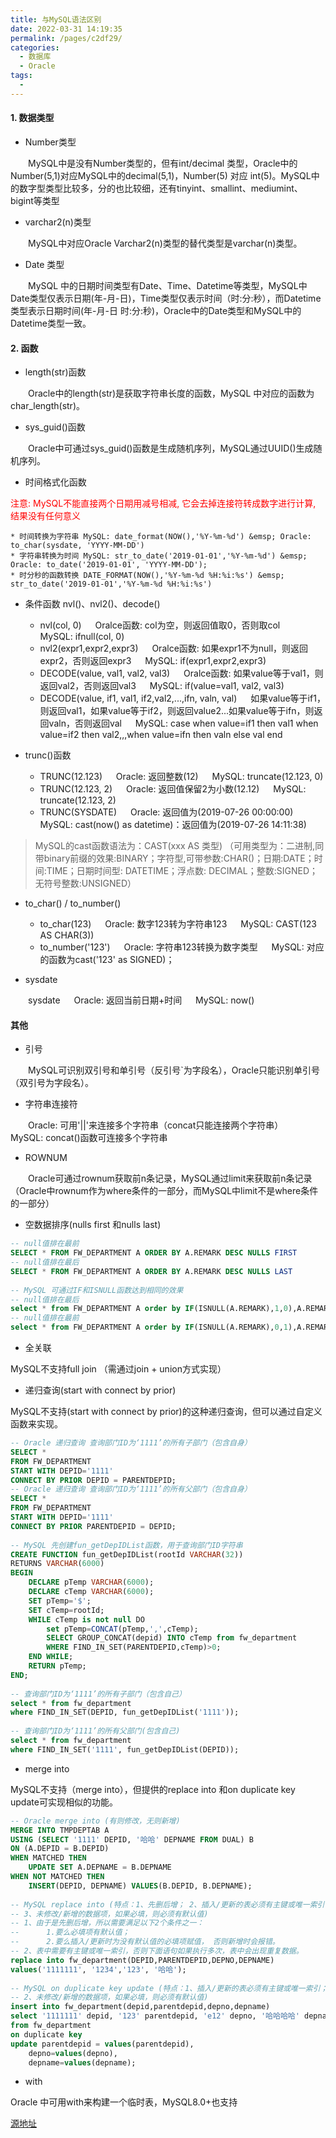 ```yaml
---
title: 与MySQL语法区别
date: 2022-03-31 14:19:35
permalink: /pages/c2df29/
categories: 
  - 数据库
  - Oracle
tags: 
  - 
---
```




#### 1. 数据类型

* Number类型

&emsp;&emsp;MySQL中是没有Number类型的，但有int/decimal 类型，Oracle中的Number(5,1)对应MySQL中的decimal(5,1)，Number(5) 对应 int(5)。MySQL中的数字型类型比较多，分的也比较细，还有tinyint、smallint、mediumint、bigint等类型

* varchar2(n)类型

&emsp;&emsp;MySQL中对应Oracle Varchar2(n)类型的替代类型是varchar(n)类型。

* Date 类型

&emsp;&emsp;MySQL 中的日期时间类型有Date、Time、Datetime等类型，MySQL中Date类型仅表示日期(年-月-日)，Time类型仅表示时间（时:分:秒），而Datetime类型表示日期时间(年-月-日 时:分:秒)，Oracle中的Date类型和MySQL中的Datetime类型一致。

#### 2. 函数

* length(str)函数

&emsp;&emsp;Oracle中的length(str)是获取字符串长度的函数，MySQL 中对应的函数为char_length(str)。

* sys_guid()函数

&emsp;&emsp;Oracle中可通过sys_guid()函数是生成随机序列，MySQL通过UUID()生成随机序列。

* 时间格式化函数

<span style="color:red;">注意: MySQL不能直接两个日期用减号相减, 它会去掉连接符转成数字进行计算, 结果没有任何意义</span>

    * 时间转换为字符串 MySQL: date_format(NOW(),'%Y-%m-%d') &emsp; Oracle: to_char(sysdate, 'YYYY-MM-DD')
    * 字符串转换为时间 MySQL: str_to_date('2019-01-01','%Y-%m-%d') &emsp; Oracle: to_date('2019-01-01', 'YYYY-MM-DD');
    * 时分秒的函数转换 DATE_FORMAT(NOW(),'%Y-%m-%d %H:%i:%s') &emsp; str_to_date('2019-01-01','%Y-%m-%d %H:%i:%s')

* 条件函数 nvl()、nvl2()、decode()

    * nvl(col, 0) &emsp; Oralce函数: col为空，则返回值取0，否则取col &emsp; MySQL: ifnull(col, 0)
    * nvl2(expr1,expr2,expr3) &emsp; Oralce函数: 如果expr1不为null，则返回expr2，否则返回expr3 &emsp; MySQL: if(expr1,expr2,expr3)
    * DECODE(value, val1, val2, val3) &emsp; Oralce函数: 如果value等于val1，则返回val2，否则返回val3 &emsp; MySQL: if(value=val1, val2, val3)
    * DECODE(value, if1, val1, if2,val2,...,ifn, valn, val) &emsp; 如果value等于if1，则返回val1，如果value等于if2，则返回value2...如果value等于ifn，则返回valn，否则返回val &emsp; MySQL: case when value=if1 then val1 when value=if2 then val2,,,when value=ifn then valn else val end

* trunc()函数

    * TRUNC(12.123) &emsp; Oracle: 返回整数(12) &emsp; MySQL: truncate(12.123, 0)
    * TRUNC(12.123, 2) &emsp; Oracle: 返回值保留2为小数(12.12) &emsp; MySQL: truncate(12.123, 2)
    * TRUNC(SYSDATE) &emsp; Oracle: 返回值为(2019-07-26 00:00:00) &emsp; MySQL: cast(now() as datetime)：返回值为(2019-07-26 14:11:38)

> MySQL的cast函数语法为：CAST(xxx AS 类型) （可用类型为：二进制,同带binary前缀的效果:BINARY；字符型,可带参数:CHAR()；日期:DATE；时间:TIME；日期时间型: DATETIME；浮点数: DECIMAL；整数:SIGNED；无符号整数:UNSIGNED）

* to_char() / to_number()
    
    * to_char(123) &emsp; Oracle: 数字123转为字符串123 &emsp; MySQL: CAST(123 AS CHAR(3))
    * to_number('123') &emsp; Oracle: 字符串123转换为数字类型 &emsp; MySQL: 对应的函数为cast('123' as SIGNED)；

* sysdate

&emsp;&emsp;sysdate &emsp; Oracle: 返回当前日期+时间 &emsp; MySQL: now()

#### 其他

* 引号

&emsp;&emsp;MySQL可识别双引号和单引号（反引号`为字段名），Oracle只能识别单引号（双引号为字段名）。

* 字符串连接符

&emsp;&emsp;Oracle: 可用'||'来连接多个字符串（concat只能连接两个字符串）&emsp; MySQL: concat()函数可连接多个字符串

* ROWNUM

&emsp;&emsp;Oracle可通过rownum获取前n条记录，MySQL通过limit来获取前n条记录（Oracle中rownum作为where条件的一部分，而MySQL中limit不是where条件的一部分）

* 空数据排序(nulls first 和nulls last)

```sql
-- null值排在最前
SELECT * FROM FW_DEPARTMENT A ORDER BY A.REMARK DESC NULLS FIRST
-- null值排在最后
SELECT * FROM FW_DEPARTMENT A ORDER BY A.REMARK DESC NULLS LAST
 
-- MySQL 可通过IF和ISNULL函数达到相同的效果
-- null值排在最后
select * from FW_DEPARTMENT A order by IF(ISNULL(A.REMARK),1,0),A.REMARK desc
-- null值排在最前
select * from FW_DEPARTMENT A order by IF(ISNULL(A.REMARK),0,1),A.REMARK desc
```

* 全关联

MySQL不支持full join （需通过join + union方式实现）

* 递归查询(start with connect by prior)

MySQL不支持(start with connect by prior)的这种递归查询，但可以通过自定义函数来实现。

```sql
-- Oracle 递归查询 查询部门ID为‘1111’的所有子部门（包含自身）
SELECT *
FROM FW_DEPARTMENT
START WITH DEPID='1111'
CONNECT BY PRIOR DEPID = PARENTDEPID;
-- Oracle 递归查询 查询部门ID为‘1111’的所有父部门（包含自身）
SELECT *
FROM FW_DEPARTMENT
START WITH DEPID='1111'
CONNECT BY PRIOR PARENTDEPID = DEPID;
 
-- MySQL 先创建fun_getDepIDList函数，用于查询部门ID字符串
CREATE FUNCTION fun_getDepIDList(rootId VARCHAR(32))
RETURNS VARCHAR(6000)
BEGIN 
	DECLARE pTemp VARCHAR(6000);
	DECLARE cTemp VARCHAR(6000);
	SET pTemp='$';
	SET cTemp=rootId;
	WHILE cTemp is not null DO
		set pTemp=CONCAT(pTemp,',',cTemp);
		SELECT GROUP_CONCAT(depid) INTO cTemp from fw_department
		WHERE FIND_IN_SET(PARENTDEPID,cTemp)>0;
	END WHILE;
	RETURN pTemp;
END;
 
-- 查询部门ID为‘1111’的所有子部门（包含自己）
select * from fw_department
where FIND_IN_SET(DEPID, fun_getDepIDList('1111'));
 
-- 查询部门ID为‘1111’的所有父部门(包含自己)
select * from fw_department
where FIND_IN_SET('1111', fun_getDepIDList(DEPID));
```

* merge into

MySQL不支持（merge into），但提供的replace into 和on duplicate key update可实现相似的功能。

```sql
-- Oracle merge into (有则修改，无则新增)
MERGE INTO TMPDEPTAB A
USING (SELECT '1111' DEPID, '哈哈' DEPNAME FROM DUAL) B
ON (A.DEPID = B.DEPID)
WHEN MATCHED THEN 
	UPDATE SET A.DEPNAME = B.DEPNAME
WHEN NOT MATCHED THEN 
	INSERT(DEPID, DEPNAME) VALUES(B.DEPID, B.DEPNAME);
 
-- MySQL replace into (特点：1、先删后增； 2、插入/更新的表必须有主键或唯一索引；
-- 3、未修改/新增的数据项，如果必填，则必须有默认值)
-- 1、由于是先删后增，所以需要满足以下2个条件之一：
--      1.要么必填项有默认值； 
--      2.要么插入/更新时为没有默认值的必填项赋值， 否则新增时会报错。
-- 2、表中需要有主键或唯一索引，否则下面语句如果执行多次，表中会出现重复数据。
replace into fw_department(DEPID,PARENTDEPID,DEPNO,DEPNAME) 
values('1111111', '1234','123', '哈哈');
 
-- MySQL on duplicate key update (特点：1、插入/更新的表必须有主键或唯一索引；
-- 2、未修改/新增的数据项，如果必填，则必须有默认值)
insert into fw_department(depid,parentdepid,depno,depname)
select '1111111' depid, '123' parentdepid, 'e12' depno, '哈哈哈哈' depname
from fw_department
on duplicate key 
update parentdepid = values(parentdepid),
	depno=values(depno),
	depname=values(depname);
```

* with

Oracle 中可用with来构建一个临时表，MySQL8.0+也支持

[源地址](https://blog.csdn.net/lanmuhhh2015/article/details/97763615)
